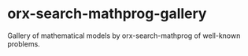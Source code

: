 # orx-search-mathprog-gallery
Gallery of mathematical models by orx-search-mathprog of well-known problems.
